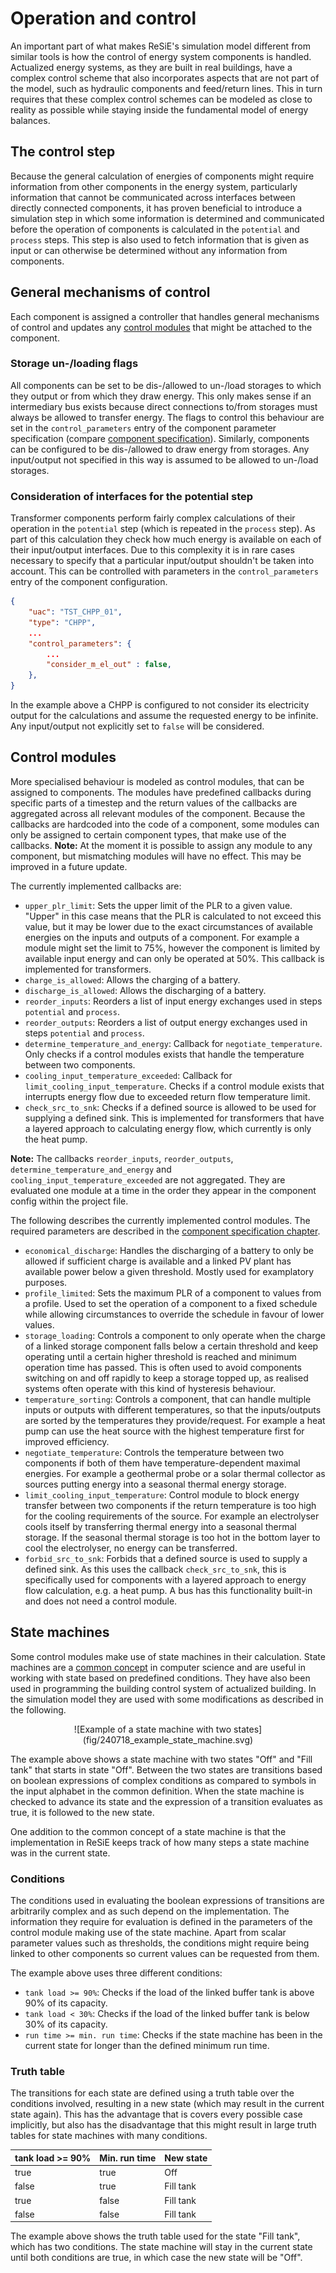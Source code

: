 # Operation and control

An important part of what makes ReSiE's simulation model different from similar tools is how the control of energy system components is handled. Actualized energy systems, as they are built in real buildings, have a complex control scheme that also incorporates aspects that are not part of the model, such as hydraulic components and feed/return lines. This in turn requires that these complex control schemes can be modeled as close to reality as possible while staying inside the fundamental model of energy balances.

## The control step
Because the general calculation of energies of components might require information from other components in the energy system, particularly information that cannot be communicated across interfaces between directly connected components, it has proven beneficial to introduce a simulation step in which some information is determined and communicated before the operation of components is calculated in the `potential` and `process` steps. This step is also used to fetch information that is given as input or can otherwise be determined without any information from components.

## General mechanisms of control
Each component is assigned a controller that handles general mechanisms of control and updates any [control modules](resie_operation_control.md#control-modules) that might be attached to the component.

### Storage un-/loading flags
All components can be set to be dis-/allowed to un-/load storages to which they output or from which they draw energy. This only makes sense if an intermediary bus exists because direct connections to/from storages must always be allowed to transfer energy. The flags to control this behaviour are set in the `control_parameters` entry of the component parameter specification (compare [component specification](resie_component_parameters.md#storage-un-loading)). Similarly, components can be configured to be dis-/allowed to draw energy from storages. Any input/output not specified in this way is assumed to be allowed to un-/load storages.

### Consideration of interfaces for the potential step
Transformer components perform fairly complex calculations of their operation in the `potential` step (which is repeated in the `process` step). As part of this calculation they check how much energy is available on each of their input/output interfaces. Due to this complexity it is in rare cases necessary to specify that a particular input/output shouldn't be taken into account. This can be controlled with parameters in the `control_parameters` entry of the component configuration.

```json
{
    "uac": "TST_CHPP_01",
    "type": "CHPP",
    ...
    "control_parameters": {
        ...  
        "consider_m_el_out" : false,
    },
}
```

In the example above a CHPP is configured to not consider its electricity output for the calculations and assume the requested energy to be infinite. Any input/output not explicitly set to `false` will be considered.

## Control modules

More specialised behaviour is modeled as control modules, that can be assigned to components. The modules have predefined callbacks during specific parts of a timestep and the return values of the callbacks are aggregated across all relevant modules of the component. Because the callbacks are hardcoded into the code of a component, some modules can only be assigned to certain component types, that make use of the callbacks. **Note:** At the moment it is possible to assign any module to any component, but mismatching modules will have no effect. This may be improved in a future update.

The currently implemented callbacks are:

* `upper_plr_limit`: Sets the upper limit of the PLR to a given value. "Upper" in this case means that the PLR is calculated to not exceed this value, but it may be lower due to the exact circumstances of available energies on the inputs and outputs of a component. For example a module might set the limit to 75%, however the component is limited by available input energy and can only be operated at 50%. This callback is implemented for transformers.
* `charge_is_allowed`: Allows the charging of a battery.
* `discharge_is_allowed`: Allows the discharging of a battery.
* `reorder_inputs`: Reorders a list of input energy exchanges used in steps `potential` and `process`.
* `reorder_outputs`: Reorders a list of output energy exchanges used in steps `potential` and `process`.
* `determine_temperature_and_energy`: Callback for `negotiate_temperature`. Only checks if a control modules exists that handle the temperature between two components.
* `cooling_input_temperature_exceeded`: Callback for `limit_cooling_input_temperature`. Checks if a control module exists that interrupts energy flow due to exceeded return flow temperature limit.
* `check_src_to_snk`: Checks if a defined source is allowed to be used for supplying a defined sink. This is implemented for transformers that have a layered approach to calculating energy flow, which currently is only the heat pump.

**Note:** The callbacks `reorder_inputs`, `reorder_outputs`, `determine_temperature_and_energy` and `cooling_input_temperature_exceeded`  are not aggregated. They are evaluated one module at a time in the order they appear in the component config within the project file.

The following describes the currently implemented control modules. The required parameters are described in the [component specification chapter](resie_component_parameters.md#control-modules).

* `economical_discharge`: Handles the discharging of a battery to only be allowed if sufficient charge is available and a linked PV plant has available power below a given threshold. Mostly used for examplatory purposes.
* `profile_limited`: Sets the maximum PLR of a component to values from a profile. Used to set the operation of a component to a fixed schedule while allowing circumstances to override the schedule in favour of lower values.
* `storage_loading`: Controls a component to only operate when the charge of a linked storage component falls below a certain threshold and keep operating until a certain higher threshold is reached and minimum operation time has passed. This is often used to avoid components switching on and off rapidly to keep a storage topped up, as realised systems often operate with this kind of hysteresis behaviour.
* `temperature_sorting`: Controls a component, that can handle multiple inputs or outputs with different temperatures, so that the inputs/outputs are sorted by the temperatures they provide/request. For example a heat pump can use the heat source with the highest temperature first for improved efficiency.
* `negotiate_temperature`: Controls the temperature between two components if both of them have temperature-dependent maximal energies. For example a geothermal probe or a solar thermal collector as sources putting energy into a seasonal thermal energy storage. 
* `limit_cooling_input_temperature`: Control module to block energy transfer between two components if the return temperature is too high for the cooling requirements of the source. For example an electrolyser cools itself by transferring thermal energy into a seasonal thermal storage. If the seasonal thermal storage is too hot in the bottom layer to cool the electrolyser, no energy can be transferred.
* `forbid_src_to_snk`: Forbids that a defined source is used to supply a defined sink. As this uses the callback `check_src_to_snk`, this is specifically used for components with a layered approach to energy flow calculation, e.g. a heat pump. A bus has this functionality built-in and does not need a control module.

## State machines

Some control modules make use of state machines in their calculation. State machines are a [common concept](https://en.wikipedia.org/wiki/Finite-state_machine) in computer science and are useful in working with state based on predefined conditions. They have also been used in programming the building control system of actualized building. In the simulation model they are used with some modifications as described in the following.

<center>![Example of a state machine with two states](fig/240718_example_state_machine.svg)</center>

The example above shows a state machine with two states "Off" and "Fill tank" that starts in state "Off". Between the two states are transitions based on boolean expressions of complex conditions as compared to symbols in the input alphabet in the common definition. When the state machine is checked to advance its state and the expression of a transition evaluates as true, it is followed to the new state.

One addition to the common concept of a state machine is that the implementation in ReSiE keeps track of how many steps a state machine was in the current state.

### Conditions

The conditions used in evaluating the boolean expressions of transitions are arbitrarily complex and as such depend on the implementation. The information they require for evaluation is defined in the parameters of the control module making use of the state machine. Apart from scalar parameter values such as thresholds, the conditions might require being linked to other components so current values can be requested from them.

The example above uses three different conditions:

* `tank load >= 90%`: Checks if the load of the linked buffer tank is above 90% of its capacity.
* `tank load < 30%`: Checks if the load of the linked buffer tank is below 30% of its capacity.
* `run time >= min. run time`: Checks if the state machine has been in the current state for longer than the defined minimum run time.

### Truth table

The transitions for each state are defined using a truth table over the conditions involved, resulting in a new state (which may result in the current state again). This has the advantage that is covers every possible case implicitly, but also has the disadvantage that this might result in large truth tables for state machines with many conditions.

| **tank load >= 90%** | **Min. run time** | **New state** |
| --- | --- | --- |
| true | true | Off |
| false | true | Fill tank |
| true | false | Fill tank |
| false | false | Fill tank |

The example above shows the truth table used for the state "Fill tank", which has two conditions. The state machine will stay in the current state until both conditions are true, in which case the new state will be "Off".
